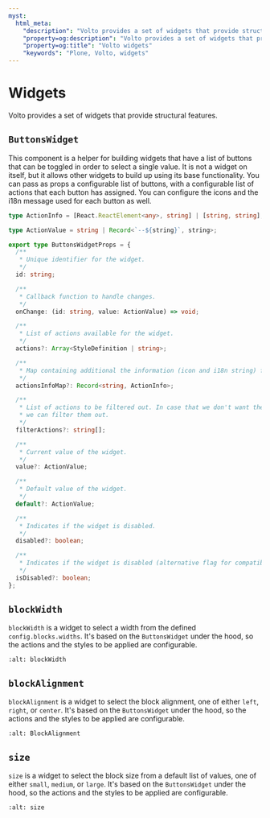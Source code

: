 ```yaml
---
myst:
  html_meta:
    "description": "Volto provides a set of widgets that provide structural features."
    "property=og:description": "Volto provides a set of widgets that provide structural features."
    "property=og:title": "Volto widgets"
    "keywords": "Plone, Volto, widgets"
---
```


# Widgets

Volto provides a set of widgets that provide structural features.

## `ButtonsWidget`

This component is a helper for building widgets that have a list of buttons that can be toggled in order to select a single value.
It is not a widget on itself, but it allows other widgets to build up using its base functionality.
You can pass as props a configurable list of buttons, with a configurable list of actions that each button has assigned.
You can configure the icons and the i18n message used for each button as well.

```ts
type ActionInfo = [React.ReactElement<any>, string] | [string, string];

type ActionValue = string | Record<`--${string}`, string>;

export type ButtonsWidgetProps = {
  /**
   * Unique identifier for the widget.
   */
  id: string;

  /**
   * Callback function to handle changes.
   */
  onChange: (id: string, value: ActionValue) => void;

  /**
   * List of actions available for the widget.
   */
  actions?: Array<StyleDefinition | string>;

  /**
   * Map containing additional the information (icon and i18n string) for each action.
   */
  actionsInfoMap?: Record<string, ActionInfo>;

  /**
   * List of actions to be filtered out. In case that we don't want the default ones
   * we can filter them out.
   */
  filterActions?: string[];

  /**
   * Current value of the widget.
   */
  value?: ActionValue;

  /**
   * Default value of the widget.
   */
  default?: ActionValue;

  /**
   * Indicates if the widget is disabled.
   */
  disabled?: boolean;

  /**
   * Indicates if the widget is disabled (alternative flag for compatibility reasons).
   */
  isDisabled?: boolean;
};
```

## `blockWidth`

`blockWidth` is a widget to select a width from the defined `config.blocks.widths`.
It's based on the `ButtonsWidget` under the hood, so the actions and the styles to be applied are configurable.

```{image} /_static/blockWidth.png
:alt: blockWidth
```

## `blockAlignment`

`blockAlignment` is a widget to select the block alignment, one of either `left`, `right`, or `center`.
It's based on the `ButtonsWidget` under the hood, so the actions and the styles to be applied are configurable.

```{image} /_static/blockAlignment.png
:alt: BlockAlignment
```

## `size`

`size` is a widget to select the block size from a default list of values, one of either `small`, `medium`, or `large`.
It's based on the `ButtonsWidget` under the hood, so the actions and the styles to be applied are configurable.

```{image} /_static/size.png
:alt: size
```
